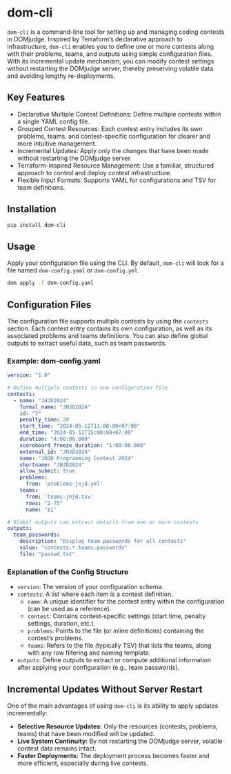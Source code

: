# dom-cli

`dom-cli` is a command-line tool for setting up and managing coding contests in DOMjudge. Inspired by Terraform’s declarative approach to infrastructure, `dom-cli` enables you to define one or more contests along with their problems, teams, and outputs using simple configuration files. With its incremental update mechanism, you can modify contest settings without restarting the DOMjudge server, thereby preserving volatile data and avoiding lengthy re-deployments.

## Key Features

- Declarative Multiple Contest Definitions: Define multiple contests within a single YAML config file.
- Grouped Contest Resources: Each contest entry includes its own problems, teams, and contest-specific configuration for clearer and more intuitive management.
- Incremental Updates: Apply only the changes that have been made without restarting the DOMjudge server.
- Terraform-Inspired Resource Management: Use a familiar, structured approach to control and deploy contest infrastructure.
- Flexible Input Formats: Supports YAML for configurations and TSV for team definitions.

## Installation

```bash
pip install dom-cli
```

## Usage

Apply your configuration file using the CLI. By default, `dom-cli` will look for a file named `dom-config.yaml` or `dom-config.yml`.

```bash
dom apply -f dom-config.yaml
```

## Configuration Files

The configuration file supports multiple contests by using the `contests` section. Each contest entry contains its own configuration, as well as its associated problems and teams definitions. You can also define global outputs to extract useful data, such as team passwords.

### Example: dom-config.yaml

```yaml
version: "1.0"

# Define multiple contests in one configuration file
contests:
  - name: "JNJD2024"
    formal_name: "JNJD2024"
    id: "2"
    penalty_time: 20
    start_time: "2024-05-12T11:00:00+07:00"
    end_time: "2024-05-12T15:00:00+07:00"
    duration: "4:00:00.000"
    scoreboard_freeze_duration: "1:00:00.000"
    external_id: "JNJD2024"
    name: "JNJD Programming Contest 2024"
    shortname: "JNJD2024"
    allow_submit: true
    problems:
      from: 'problems-jnjd.yml'
    teams:
      from: 'teams-jnjd.tsv'
      rows: "2-75"
      name: "$1"

# Global outputs can extract details from one or more contests
outputs:
  team_passwords:
    description: "Display team passwords for all contests"
    value: "contests.*.teams.passwords"
    file: "passwd.txt"
```

### Explanation of the Config Structure

- `version`: The version of your configuration schema.
- `contests`: A list where each item is a contest definition.
  - `name`: A unique identifier for the contest entry within the configuration (can be used as a reference).
  - `contest`: Contains contest-specific settings (start time, penalty settings, duration, etc.).
  - `problems`: Points to the file (or inline definitions) containing the contest’s problems.
  - `teams`: Refers to the file (typically TSV) that lists the teams, along with any row filtering and naming template.
- `outputs`: Define outputs to extract or compute additional information after applying your configuration (e.g., team passwords).

## Incremental Updates Without Server Restart

One of the main advantages of using `dom-cli` is its ability to apply updates incrementally:

- **Selective Resource Updates:** Only the resources (contests, problems, teams) that have been modified will be updated.
- **Live System Continuity:** By not restarting the DOMjudge server, volatile contest data remains intact.
- **Faster Deployments:** The deployment process becomes faster and more efficient, especially during live contests.
